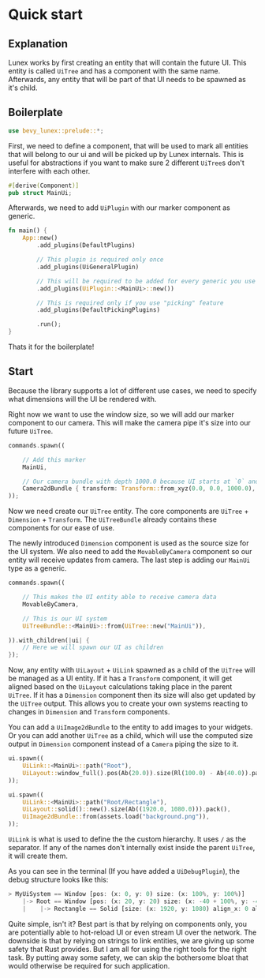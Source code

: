 # Quick start

## Explanation

Lunex works by first creating an entity that will contain the future UI. This entity is called `UiTree` and has a component with the same name. Afterwards, any entity that will be part of that UI needs to be spawned as it's child.

## Boilerplate

```rust
use bevy_lunex::prelude::*;
```

First, we need to define a component, that will be used to mark all entities that will belong to our ui and will be picked up by Lunex internals.
This is useful for abstractions if you want to make sure 2 different `UiTree`s don't interfere with each other.

```rust
#[derive(Component)]
pub struct MainUi;
```

Afterwards, we need to add `UiPlugin` with our marker component as generic.

```rust
fn main() {
    App::new()
        .add_plugins(DefaultPlugins)

        // This plugin is required only once
        .add_plugins(UiGeneralPlugin)

        // This will be required to be added for every generic you use
        .add_plugins(UiPlugin::<MainUi>::new())

        // This is required only if you use "picking" feature
        .add_plugins(DefaultPickingPlugins)

        .run();
}
```

Thats it for the boilerplate!

## Start

Because the library supports a lot of different use cases, we need to specify what dimensions will the UI be rendered with.

Right now we want to use the window size, so we will add our marker component to our camera.
This will make the camera pipe it's size into our future `UiTree`.

```rust
commands.spawn((

    // Add this marker
    MainUi,

    // Our camera bundle with depth 1000.0 because UI starts at `0` and goes up with each layer.
    Camera2dBundle { transform: Transform::from_xyz(0.0, 0.0, 1000.0), ..default() }
));
```

Now we need create our `UiTree` entity. The core components are `UiTree` + `Dimension` + `Transform`. The `UiTreeBundle` already contains these components for our ease of use.

The newly introduced `Dimension` component is used as the source size for the UI system. We also need to add the `MovableByCamera` component so our entity will receive updates from camera. The last step is adding our `MainUi` type as a generic.

```rust
commands.spawn((

    // This makes the UI entity able to receive camera data
    MovableByCamera,

    // This is our UI system
    UiTreeBundle::<MainUi>::from(UiTree::new("MainUi")),

)).with_children(|ui| {
    // Here we will spawn our UI as children
});
```

Now, any entity with `UiLayout` + `UiLink` spawned as a child of the `UiTree` will be managed as a UI entity. If it has a `Transform` component, it will get aligned based on the `UiLayout` calculations taking place in the parent `UiTree`. If it has a `Dimension` component then its size will also get updated by the `UiTree` output. This allows you to create your own systems reacting to changes in `Dimension` and `Transform` components.

You can add a `UiImage2dBundle` to the entity to add images to your widgets. Or you can add another `UiTree` as a child, which will use the computed size output in `Dimension` component instead of a `Camera` piping the size to it.

```rust
ui.spawn((
    UiLink::<MainUi>::path("Root"),
    UiLayout::window_full().pos(Ab(20.0)).size(Rl(100.0) - Ab(40.0)).pack(),
));

ui.spawn((
    UiLink::<MainUi>::path("Root/Rectangle"),
    UiLayout::solid()::new().size(Ab((1920.0, 1080.0))).pack(),
    UiImage2dBundle::from(assets.load("background.png")),
));
```

`UiLink` is what is used to define the the custom hierarchy. It uses `/` as the separator. If any of the names don't internally exist inside the parent `UiTree`, it will create them.

As you can see in the terminal (If you have added a `UiDebugPlugin`), the debug structure looks like this:
```rust
> MyUiSystem == Window [pos: (x: 0, y: 0) size: (x: 100%, y: 100%)]
    |-> Root == Window [pos: (x: 20, y: 20) size: (x: -40 + 100%, y: -40 + 100%)]
    |    |-> Rectangle == Solid [size: (x: 1920, y: 1080) align_x: 0 align_y: 0]
```

Quite simple, isn't it? Best part is that by relying on components only, you are potentially able to hot-reload UI or even stream UI over the network. The downside is that by relying on strings to link entities, we are giving up some safety that Rust provides. But I am all for using the right tools for the right task. By putting away some safety, we can skip the bothersome bloat that would otherwise be required for such application.
